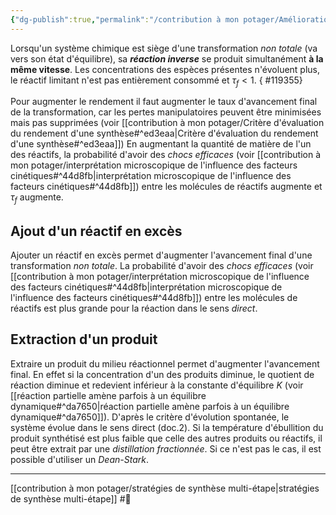 ```yaml
---
{"dg-publish":true,"permalink":"/contribution à mon potager/Amélioration du taux d'avancement final d'une synthèse/"}
---
```


Lorsqu'un système chimique est siège d'une transformation *non totale* (va vers son état d'équilibre), sa ***réaction inverse*** se produit simultanément **à la même vitesse**. Les concentrations des espèces présentes n'évoluent plus, le réactif limitant n'est pas entièrement consommé et $\tau_{f}<1$.
{ #119355}


Pour augmenter le rendement il faut augmenter le taux d'avancement final de la transformation, car les pertes manipulatoires peuvent être minimisées mais pas supprimées (voir [[contribution à mon potager/Critère d'évaluation du rendement d'une synthèse#^ed3eaa\|Critère d'évaluation du rendement d'une synthèse#^ed3eaa]])
En augmentant la quantité de matière de l'un des réactifs, la probabilité d'avoir des *chocs efficaces* (voir [[contribution à mon potager/interprétation microscopique de l'influence des facteurs cinétiques#^44d8fb\|interprétation microscopique de l'influence des facteurs cinétiques#^44d8fb]]) entre les molécules de réactifs augmente et $\tau_{f}$ augmente.
## Ajout d'un réactif en excès
Ajouter un réactif en excès permet d'augmenter l'avancement final d'une transformation *non totale*. La probabilité d'avoir des *chocs efficaces* (voir [[contribution à mon potager/interprétation microscopique de l'influence des facteurs cinétiques#^44d8fb\|interprétation microscopique de l'influence des facteurs cinétiques#^44d8fb]]) entre les molécules de réactifs est plus grande pour la réaction dans le sens *direct*.
## Extraction d'un produit
Extraire un produit du milieu réactionnel permet d'augmenter l'avancement final.
En effet si la concentration d'un des produits diminue, le quotient de réaction diminue et redevient inférieur à la constante d'équilibre $K$ (voir [[réaction partielle amène parfois à un équilibre dynamique#^da7650\|réaction partielle amène parfois à un équilibre dynamique#^da7650]]).
D'après le critère d'évolution spontanée, le système évolue dans le sens direct (doc.2).
Si la température d'ébullition du produit synthétisé est plus faible que celle des autres produits ou réactifs, il peut être extrait par une *distillation fractionnée*. Si ce n'est pas le cas, il est possible d'utiliser un *Dean-Stark*.

---
[[contribution à mon potager/stratégies de synthèse multi-étape\|stratégies de synthèse multi-étape]] #🌲 